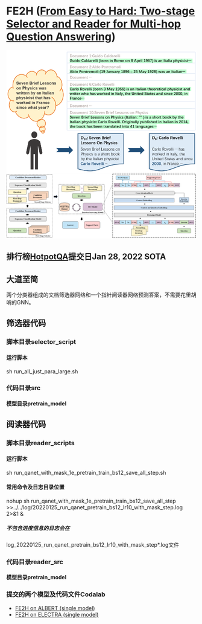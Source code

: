 # FE2H ([From Easy to Hard: Two-stage Selector and Reader for Multi-hop Question Answering](https://arxiv.org/abs/2205.11729))
![model_process](./statics/example.png)
![model_frame_work](./statics/whole_framework.png)
## 排行榜[HotpotQA](https://hotpotqa.github.io/)提交日Jan 28, 2022 SOTA
## 大道至简
两个分类器组成的文档筛选器网络和一个指针阅读器网络预测答案，不需要花里胡哨的GNN。
## 筛选器代码
### 脚本目录selector_script
#### 运行脚本
sh run_all_just_para_large.sh
### 代码目录src
#### 模型目录pretrain_model
## 阅读器代码
### 脚本目录reader_scripts
#### 运行脚本
sh run_qanet_with_mask_1e_pretrain_train_bs12_save_all_step.sh
#### 常用命令及日志目录位置
nohup sh run_qanet_with_mask_1e_pretrain_train_bs12_save_all_step >>../../log/20220125_run_qanet_pretrain_bs12_lr10_with_mask_step.log 2>&1 &
##### 不包含进度信息的日志会在
log_20220125_run_qanet_pretrain_bs12_lr10_with_mask_step*.log文件
### 代码目录reader_src
#### 模型目录pretrain_model
### 提交的两个模型及代码文件Codalab
- [FE2H on ALBERT (single model)](https://worksheets.codalab.org/bundles/0xba64f44df95c4428a5d450acd361b9f6)
- [FE2H on ELECTRA (single model)](https://worksheets.codalab.org/worksheets/0x47d755eef4fa41ddaf841e471697ecbd)

